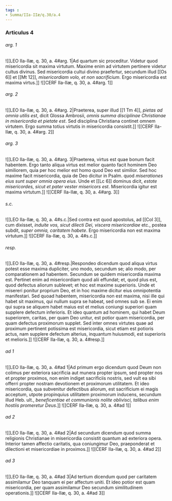 ```yaml
---
tags : 
- Summa/IIa-IIæ/q.30/a.4
---
```


### Articulus 4

###### arg. 1
![[LEO IIa-IIæ, q. 30, a. 4#arg. 1|Ad quartum sic proceditur. Videtur quod misericordia sit maxima virtutum. Maxime enim ad virtutem pertinere videtur cultus divinus. Sed misericordia cultui divino praefertur, secundum illud [[Os 6]] et [[Mt 12]], *misericordiam volo, et non sacrificium*. Ergo misericordia est maxima virtus.]]
![[CERF IIa-IIæ, q. 30, a. 4#arg. 1]]

###### arg. 2
![[LEO IIa-IIæ, q. 30, a. 4#arg. 2|Praeterea, super illud [[1 Tm 4]], *pietas ad omnia utilis est*, dicit Glossa Ambrosii, *omnis summa disciplinae Christianae in misericordia et pietate est*. Sed disciplina Christiana continet omnem virtutem. Ergo summa totius virtutis in misericordia consistit.]]
![[CERF IIa-IIæ, q. 30, a. 4#arg. 2]]

###### arg. 3
![[LEO IIa-IIæ, q. 30, a. 4#arg. 3|Praeterea, virtus est quae bonum facit habentem. Ergo tanto aliqua virtus est melior quanto facit hominem Deo similiorem, quia per hoc melior est homo quod Deo est similior. Sed hoc maxime facit misericordia, quia de Deo dicitur in Psalm. quod *miserationes eius sunt super omnia opera eius*. Unde et [[Lc 6]] dominus dicit, *estote misericordes, sicut et pater vester misericors est*. Misericordia igitur est maxima virtutum.]]
![[CERF IIa-IIæ, q. 30, a. 4#arg. 3]]

###### s.c.
![[LEO IIa-IIæ, q. 30, a. 4#s.c.|Sed contra est quod apostolus, ad [[Col 3]], cum dixisset, *induite vos, sicut dilecti Dei, viscera misericordiae* etc., postea subdit, *super omnia, caritatem habete*. Ergo misericordia non est maxima virtutum.]]
![[CERF IIa-IIæ, q. 30, a. 4#s.c.]]

###### resp.
![[LEO IIa-IIæ, q. 30, a. 4#resp.|Respondeo dicendum quod aliqua virtus potest esse maxima dupliciter, uno modo, secundum se; alio modo, per comparationem ad habentem. Secundum se quidem misericordia maxima est. Pertinet enim ad misericordiam quod alii effundat; et, quod plus est, quod defectus aliorum sublevet; et hoc est maxime superioris. Unde et misereri ponitur proprium Deo, et in hoc maxime dicitur eius omnipotentia manifestari. Sed quoad habentem, misericordia non est maxima, nisi ille qui habet sit maximus, qui nullum supra se habeat, sed omnes sub se. Ei enim qui supra se aliquem habet maius est et melius coniungi superiori quam supplere defectum inferioris. Et ideo quantum ad hominem, qui habet Deum superiorem, caritas, per quam Deo unitur, est potior quam misericordia, per quam defectus proximorum supplet. Sed inter omnes virtutes quae ad proximum pertinent potissima est misericordia, sicut etiam est potioris actus, nam supplere defectum alterius, inquantum huiusmodi, est superioris et melioris.]]
![[CERF IIa-IIæ, q. 30, a. 4#resp.]]

###### ad 1
![[LEO IIa-IIæ, q. 30, a. 4#ad 1|Ad primum ergo dicendum quod Deum non colimus per exteriora sacrificia aut munera propter ipsum, sed propter nos et propter proximos, non enim indiget sacrificiis nostris, sed vult ea sibi offerri propter nostram devotionem et proximorum utilitatem. Et ideo misericordia, qua subvenitur defectibus aliorum, est sacrificium ei magis acceptum, utpote propinquius utilitatem proximorum inducens, secundum illud Heb. ult., *beneficentiae et communionis nolite oblivisci, talibus enim hostiis promeretur Deus*.]]
![[CERF IIa-IIæ, q. 30, a. 4#ad 1]]

###### ad 2
![[LEO IIa-IIæ, q. 30, a. 4#ad 2|Ad secundum dicendum quod summa religionis Christianae in misericordia consistit quantum ad exteriora opera. Interior tamen affectio caritatis, qua coniungimur Deo, praeponderat et dilectioni et misericordiae in proximos.]]
![[CERF IIa-IIæ, q. 30, a. 4#ad 2]]

###### ad 3
![[LEO IIa-IIæ, q. 30, a. 4#ad 3|Ad tertium dicendum quod per caritatem assimilamur Deo tanquam ei per affectum uniti. Et ideo potior est quam misericordia, per quam assimilamur Deo secundum similitudinem operationis.]]
![[CERF IIa-IIæ, q. 30, a. 4#ad 3]]

